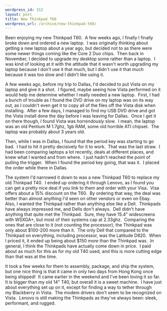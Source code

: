 ```yaml
--- 
wordpress_id: 312
layout: post
title: New Thinkpad T60
wordpress_url: /archive/new-thinkpad-t60/
---
```


<p>Been enjoying my new Thinkpad T60.&nbsp; A few weeks ago, I finally I finally broke down and ordered a new laptop.&nbsp; I was originally thinking about getting&nbsp;a new laptop about a year ago, but decided not to as there were some newer things coming like the Core 2 Duo chips.&nbsp; Then back in November, I decided to upgrade my desktop some rather than a laptop.&nbsp; I was kind of looking at it with the attitude that it wasn&#39;t worth upgrading my laptop because I don&#39;t use it that much, but I didn&#39;t use it that much because it was too slow and I didn&#39;t like using it.</p> <p>A few weeks ago, before my trip to Dallas, I&#39;d decided to put Vista on my laptop and give it a shot.&nbsp; I figured, maybe seeing how Vista performed on it would help me determine whether I really needed a new laptop.&nbsp; First, I had a bunch of trouble as I found the DVD drive on my laptop was on its way out, as I couldn&#39;t even get it to copy all of the files off the Vista disk when installing.&nbsp; After a few days, I managed to find my USB DVD drive and got the Vista install done the day before I was leaving for Dallas.&nbsp; Once I get it on there though, I found Vista was <em>horrendously</em> slow.&nbsp; I mean, the laptop was an old Pentium M 1.7ghz, 1gb RAM, some old horrible ATI chipset.&nbsp; The laptop was probably about 3 years old.</p> <p>Then, while I was in Dallas, I found that the period key was starting to go bad.&nbsp; I had to hit it pretty decisively for it to work.&nbsp; That was the last straw.&nbsp; I had been comparing laptops a lot recently, deals at different places, and knew what I wanted and from where.&nbsp; I just hadn&#39;t reached the point of pulling the trigger.&nbsp; When I found the period key going, that was it.&nbsp; I placed the order while there in Dallas.</p> <p>The system I&#39;d narrowed it down to was a new Thinkpad T60 to replace my old Thinkpad T40.&nbsp; I ended up ordering it through Lenovo, as I found you can get a pretty nice deal if you link to them and order with your Visa.&nbsp; Visa offers about a 15% discount on the T60.&nbsp; By ordering that way, the deal was better than almost anything I&#39;d seen on other vendors or even on Ebay.&nbsp; Also, I wanted the Thinkpad rather than anything else like a Dell.&nbsp; Thinkpads have always impressed me, and Dells don&#39;t always.&nbsp; Dell didn&#39;t have anything that quite met the Thinkpad.&nbsp; Sure, they have 15.4&quot; widescreens with WSXGA+, but most of their systems cap at 2.33ghz.&nbsp; Comparing the ones that are close to it (not counting the processor), the Thinkpad was only about $100-200 more than it.&nbsp; The only Dell that compared to the Thinkpad on everything, including processor, was the Latitude D820.&nbsp; When I priced it, it ended up being about $150 <em>more</em> than the Thinkpad was.&nbsp; In general, I think the Thinkpads have actually come down in price.&nbsp; I paid about as much for this as for my old T40 used, and this is more cutting edge than that was at the time.</p> <p>It took a few weeks for them to assembly, package, and ship the system, but one nice thing is that it came in only two days from Hong Kong once being shipped!&nbsp; It came earlier in the weekend and I&#39;ve been loving it so far.&nbsp; It is bigger than my old 14&quot; T40, but overall it is a sweet machine.&nbsp; I have just about everything set up on it, except for finding a way to tether through my&nbsp;Blackberry in Vista.&nbsp; The modem drivers don&#39;t seem to be recognized on Vista.&nbsp; Lenovo is still making the Thinkpads as they&#39;ve always been: sleek, performant, and rugged.</p>
         
